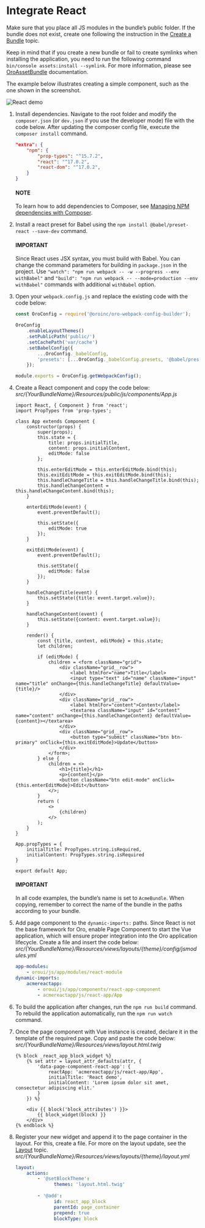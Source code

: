 <a id="dev-doc-react-integration"></a>

# Integrate React

Make sure that you place all JS modules in the bundle’s public folder. If the bundle does not exist, create one following the instruction in the [Create a Bundle](../../../backend/extension/create-bundle.md#dev-cookbook-framework-how-to-create-new-bundle) topic.

Keep in mind that if you create a new bundle or fail to create symlinks when installing the application, you need to run the following command `bin/console assets:install --symlink`. For more information, please see [OroAssetBundle](../../../bundles/platform/AssetBundle/index.md#bundle-docs-platform-asset-bundle) documentation.

The example below illustrates creating a simple component, such as the one shown in the screenshot.

![React demo](img/frontend/frontend-architecture/frameworks/react-demo.png)
1. Install dependencies. Navigate to the root folder and modify the `composer.json` (or `dev.json` if you use the developer mode) file with the code below. After updating the composer config file, execute the `composer install` command.
   ```json
   "extra": {
       "npm": {
           "prop-types": "^15.7.2",
           "react": "^17.0.2",
           "react-dom": "^17.0.2",
       }
   }
   ```

   #### NOTE
   To learn how to add dependencies to Composer, see [Managing NPM dependencies with Composer](../composer-js-dependencies.md#dev-doc-frontend-composer-js-dependencies).
2. Install a react preset for Babel using the `npm install @babel/preset-react --save-dev` command.

   #### IMPORTANT
   Since React uses JSX syntax, you must build with Babel. You can change the command parameters for building in `package.json` in the project. Use `"watch": "npm run webpack -- -w --progress --env withBabel"` and `"build": "npm run webpack -- --mode=production --env withBabel"` commands with additional `withBabel` option.
3. Open your `webpack.config.js` and replace the existing code with the code below:
   ```javascript
   const OroConfig = require('@oroinc/oro-webpack-config-builder');

   OroConfig
       .enableLayoutThemes()
       .setPublicPath('public/')
       .setCachePath('var/cache')
       .setBabelConfig({
           ...OroConfig._babelConfig,
           'presets': [...OroConfig._babelConfig.presets, '@babel/preset-react']
       });

   module.exports = OroConfig.getWebpackConfig();
   ```
4. Create a React component and copy the code below:
   *src/{YourBundleName}/Resources/public/js/components/App.js*
   ```none
   import React, { Component } from 'react';
   import PropTypes from 'prop-types';

   class App extends Component {
       constructor(props) {
           super(props);
           this.state = {
               title: props.initialTitle,
               content: props.initialContent,
               editMode: false
           };

           this.enterEditMode = this.enterEditMode.bind(this);
           this.exitEditMode = this.exitEditMode.bind(this);
           this.handleChangeTitle = this.handleChangeTitle.bind(this);
           this.handleChangeContent = this.handleChangeContent.bind(this);
       }

       enterEditMode(event) {
           event.preventDefault();

           this.setState({
               editMode: true
           });
       }

       exitEditMode(event) {
           event.preventDefault();

           this.setState({
               editMode: false
           });
       }

       handleChangeTitle(event) {
           this.setState({title: event.target.value});
       }

       handleChangeContent(event) {
           this.setState({content: event.target.value});
       }

       render() {
           const {title, content, editMode} = this.state;
           let children;

           if (editMode) {
               children = <form className="grid">
                   <div className="grid__row">
                       <label htmlFor="name">Title</label>
                       <input type="text" id="name" className="input" name="title" onChange={this.handleChangeTitle} defaultValue={title}/>
                   </div>
                   <div className="grid__row">
                       <label htmlFor="content">Content</label>
                       <textarea className="input" id="content" name="content" onChange={this.handleChangeContent} defaultValue={content}></textarea>
                   </div>
                   <div className="grid__row">
                       <button type="submit" className="btn btn-primary" onClick={this.exitEditMode}>Update</button>
                   </div>
               </form>;
           } else {
               children = <>
                   <h1>{title}</h1>
                   <p>{content}</p>
                   <button className="btn edit-mode" onClick={this.enterEditMode}>Edit</button>
               </>;
           }
           return (
               <>
                   {children}
               </>
           );
       }
   }

   App.propTypes = {
       initialTitle: PropTypes.string.isRequired,
       initialContent: PropTypes.string.isRequired
   }

   export default App;
   ```

   #### IMPORTANT
   In all code examples, the bundle’s name is set to `AcmeBundle`. When copying, remember to correct the name of the bundle in the paths according to your bundle.
5. Add page component to the `dynamic-imports:` paths. Since React is not the base framework for Oro, enable Page Component to start the Vue application, which will ensure proper integration into the Oro application lifecycle. Create a file and insert the code below:
   *src/{YourBundleName}/Resources/views/layouts/{theme}/config/jsmodules.yml*
   ```yaml
   app-modules:
       - oroui/js/app/modules/react-module
   dynamic-imports:
       acmereactapp:
           - oroui/js/app/components/react-app-component
           - acmereactapp/js/react-app/App
   ```
6. To build the application after changes, run the `npm run build` command. To rebuild the application automatically, run the `npm run watch` command.
7. Once the page component with Vue instance is created, declare it in the template of the required page. Copy and paste the code below:
   *src/{YourBundleName}/Resources/views/layout.html.twig*
   ```html+jinja
   {% block _react_app_block_widget %}
       {% set attr = layout_attr_defaults(attr, {
           'data-page-component-react-app': {
               reactApp: 'acmereactapp/js/react-app/App',
               initialTitle: 'React demo',
               initialContent: 'Lorem ipsum dolor sit amet, consectetur adipiscing elit.'
           }
       }) %}

       <div {{ block('block_attributes') }}>
           {{ block_widget(block) }}
       </div>
   {% endblock %}
   ```
8. Register your new widget and append it to the page container in the layout. For this, create a file. For more on the layout update, see the [Layout](../../storefront/layouts/index.md#dev-doc-frontend-layouts-layout) topic.
   *src/{YourBundleName}/Resources/views/layouts/{theme}/layout.yml*
   ```yaml
   layout:
       actions:
           - '@setBlockTheme':
                 themes: 'layout.html.twig'
        
           - '@add':
                 id: react_app_block
                 parentId: page_container
                 prepend: true
                 blockType: block
   ```

<!-- Frontend -->
